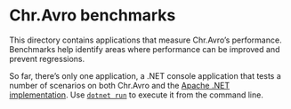 # Chr.Avro benchmarks

This directory contains applications that measure Chr.Avro’s performance. Benchmarks help identify areas where performance can be improved and prevent regressions.

So far, there’s only one application, a .NET console application that tests a number of scenarios on both Chr.Avro and the [Apache .NET implementation](https://github.com/apache/avro/tree/master/lang/csharp). Use [`dotnet run`](https://docs.microsoft.com/en-us/dotnet/core/tools/dotnet-run) to execute it from the command line.
